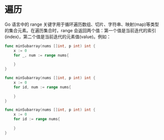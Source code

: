# 遍历

Go 语言中的 range 关键字用于循环遍历数组、切片、字符串、映射(map)等类型的集合元素。在遍历集合时，range 会返回两个值：第一个值是当前迭代的索引(index)，第二个值是当前迭代的元素值(value)。例如：

```go
func minSubarray(nums []int, p int) int {
	x := 0
	for _, num := range nums{
		
	}
}

func minSubarray(nums []int, p int) int {
	x := 0
	for id, num := range nums{
		
	}
}

func minSubarray(nums []int, p int) int {
	x := 0
	for id := range nums{
		
	}
}
```